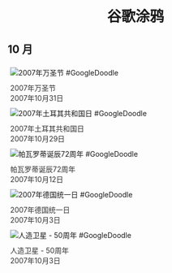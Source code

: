
<h1 align="center"> 谷歌涂鸦 </h1>




## 10 月

<div class="image">


<img src="//www.google.com/logos/2007/halloween07.gif" alt="2007年万圣节 #GoogleDoodle" style="margin: 5px"/>
<div class="info" style="font-size: 14px; color:#333333; margin:5px"><div class="title">2007年万圣节</div><div class="date">2007年10月31日</div></div>

<img src="//www.google.com/logos/2007/tr_republic07.gif" alt="2007年土耳其共和国日 #GoogleDoodle" style="margin: 5px"/>
<div class="info" style="font-size: 14px; color:#333333; margin:5px"><div class="title">2007年土耳其共和国日</div><div class="date">2007年10月29日</div></div>

<img src="https://lh3.googleusercontent.com/RhKxi33Mayhv42yjNKTYA_3GQZYAxim8JkG6UaDjBMnSQUBIM--2U93h7opqKX8UyowkJCURuDdxlFNQfHj1aurZB0au2Ugv6gOrqiw=s660" alt="帕瓦罗蒂诞辰72周年 #GoogleDoodle" style="margin: 5px"/>
<div class="info" style="font-size: 14px; color:#333333; margin:5px"><div class="title">帕瓦罗蒂诞辰72周年</div><div class="date">2007年10月12日</div></div>

<img src="https://lh3.googleusercontent.com/WV2c-fPRGeCRJ2k9u6lFUFzyq1Qa7c2bwFw5c_ZTR8asVdwZcEAZyZ8_PKg1mjmgfz2HNEmaSPK2eAr7QxTtP0coZ1HVbqbRy47VAxVR=s660" alt="2007年德国统一日 #GoogleDoodle" style="margin: 5px"/>
<div class="info" style="font-size: 14px; color:#333333; margin:5px"><div class="title">2007年德国统一日</div><div class="date">2007年10月3日</div></div>

<img src="https://lh3.googleusercontent.com/wsrpCPwJjMlmftBFKmw8OpIw3Rb78hKOTGWGYCOXco6tWCxJlC_ROMu-LrZ319Yjg85nw03x0wP2EXgl_ekg9GXUhJLdA45JyqGTLQI=s660" alt="人造卫星 - 50周年 #GoogleDoodle" style="margin: 5px"/>
<div class="info" style="font-size: 14px; color:#333333; margin:5px"><div class="title">人造卫星 - 50周年</div><div class="date">2007年10月3日</div></div>

</div>








